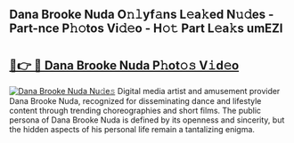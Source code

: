 ## Dana Brooke Nuda O𝚗𝚕yf𝚊ns L𝚎a𝚔ed N𝚞𝚍es - Part-nce P𝚑𝚘tos Vi𝚍𝚎o - H𝚘𝚝 Part L𝚎a𝚔s umEZl

# <h2><a href="http://kfdca0.oniu.top/?m=Dana+Brooke+Nuda">🔗👉 🔴 Dana Brooke Nuda P𝚑ot𝚘𝚜 V𝚒d𝚎o</a></h2>

[![Dana Brooke Nuda Nu𝚍e𝚜](https://i.imgur.com/0qMVB7G.gif)](http://kfdca0.oniu.top/?m=Dana+Brooke+Nuda)
Digital media artist and amusement provider Dana Brooke Nuda, recognized for disseminating dance and lifestyle content through trending choreographies and short films. The public persona of Dana Brooke Nuda is defined by its openness and sincerity, but the hidden aspects of his personal life remain a tantalizing enigma.  
